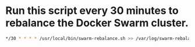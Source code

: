 # Run this script every 30 minutes to rebalance the Docker Swarm cluster.

```bash
*/30 * * * * /usr/local/bin/swarm-rebalance.sh >> /var/log/swarm-rebalance.log 2>&1
```
